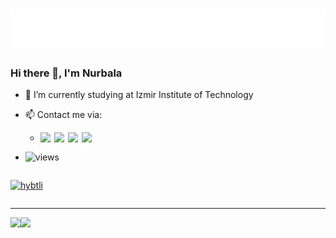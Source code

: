 <h1 align="center">
  <img src="https://raw.githubusercontent.com/hybtli/hybtli/main/headerName.svg" alt="Nurbala Heybatov" />
</h1>



### Hi there 👋, I'm Nurbala


- 🌱 I’m currently studying at Izmir Institute of Technology
- 📫 Contact me via:

     - [<img align="left" width="22px" src="https://raw.githubusercontent.com/gauravghongde/social-icons/master/SVG/White/LinkedIN_white.svg"/>](https://www.linkedin.com/in/nurbala-heybatov/)
 
       [<img align="left" width="22px" src="https://raw.githubusercontent.com/gauravghongde/social-icons/master/SVG/White/Gmail_white.svg"/>](mailto:nurbala788788@gmail.com)
       
       [<img align="left" width="22px" src="https://raw.githubusercontent.com/gauravghongde/social-icons/master/SVG/White/Facebook_white.svg"/>](https://www.facebook.com/nurbala.heybatov.778/)
       
       [<img align="left" width="22px" src="https://raw.githubusercontent.com/gauravghongde/social-icons/master/SVG/White/Discord_white.svg"/>](https://discordapp.com/users/706579771735146654)
       
       
 - ![views](https://komarev.com/ghpvc/?username=hybtli&style=plastic&color=blueviolet)


<div align="center" style="display: flex; flex-direction: row;">
  <p align="center"> <a href="https://github.com/ryo-ma/github-profile-trophy"><img src="https://github-profile-trophy.vercel.app/?username=hybtli&theme=radical&column=7" alt="hybtli" /></a></p>
</div>

---

<div>
  <img class="img" align="left" src="https://github-readme-stats.vercel.app/api?username=hybtli&show_icons=true&theme=radical" />
  <img class="img" src="https://github-readme-stats.vercel.app/api/top-langs/?username=hybtli&theme=radical&layout=compact&langs_count=6" />
</div>

